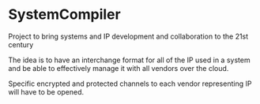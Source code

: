 # SystemCompiler
Project to bring systems and IP development and collaboration to the 21st century

The idea is to have an interchange format for all of the IP used in a system and be able to effectively manage it with all vendors over the cloud.

Specific encrypted and protected channels to each vendor representing IP will have to be opened.
